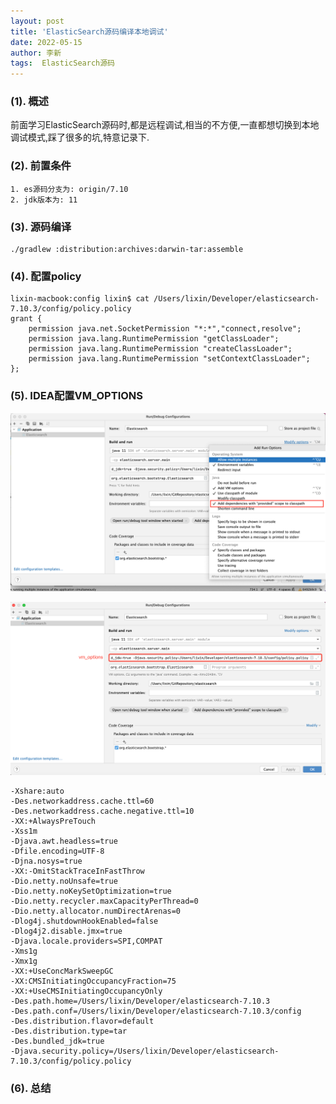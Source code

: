 ```yaml
---
layout: post
title: 'ElasticSearch源码编译本地调试' 
date: 2022-05-15
author: 李新
tags:  ElasticSearch源码
---
```


### (1). 概述
前面学习ElasticSearch源码时,都是远程调试,相当的不方便,一直都想切换到本地调试模式,踩了很多的坑,特意记录下. 

### (2). 前置条件
```
1. es源码分支为: origin/7.10
2. jdk版本为: 11
```
### (3). 源码编译
```
./gradlew :distribution:archives:darwin-tar:assemble
```
### (4). 配置policy
```
lixin-macbook:config lixin$ cat /Users/lixin/Developer/elasticsearch-7.10.3/config/policy.policy
grant {
	permission java.net.SocketPermission "*:*","connect,resolve";
	permission java.lang.RuntimePermission "getClassLoader";
	permission java.lang.RuntimePermission "createClassLoader";
	permission java.lang.RuntimePermission "setContextClassLoader";
};
```
### (5). IDEA配置VM_OPTIONS
!["IDEA配置dependencies with provider scope to classpath"](/assets/elasticsearch/imgs/es-local-debug-2.png)

!["IDEA配置vm_options"](/assets/elasticsearch/imgs/es-debug.png)

```
-Xshare:auto
-Des.networkaddress.cache.ttl=60
-Des.networkaddress.cache.negative.ttl=10
-XX:+AlwaysPreTouch
-Xss1m
-Djava.awt.headless=true
-Dfile.encoding=UTF-8
-Djna.nosys=true
-XX:-OmitStackTraceInFastThrow
-Dio.netty.noUnsafe=true
-Dio.netty.noKeySetOptimization=true
-Dio.netty.recycler.maxCapacityPerThread=0
-Dio.netty.allocator.numDirectArenas=0
-Dlog4j.shutdownHookEnabled=false
-Dlog4j2.disable.jmx=true
-Djava.locale.providers=SPI,COMPAT
-Xms1g
-Xmx1g
-XX:+UseConcMarkSweepGC
-XX:CMSInitiatingOccupancyFraction=75
-XX:+UseCMSInitiatingOccupancyOnly
-Des.path.home=/Users/lixin/Developer/elasticsearch-7.10.3
-Des.path.conf=/Users/lixin/Developer/elasticsearch-7.10.3/config
-Des.distribution.flavor=default
-Des.distribution.type=tar
-Des.bundled_jdk=true
-Djava.security.policy=/Users/lixin/Developer/elasticsearch-7.10.3/config/policy.policy
```
### (6). 总结
